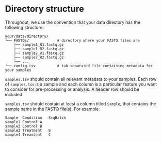 # Directory structure

Throughout, we use the convention that your data directory has the following structure:

```
your/data/directory/
└── FASTQs/             # directory where your FASTQ files are
    ├── sample1_R1.fastq.gz
    ├── sample1_R2.fastq.gz
    ├── sample2_R1.fastq.gz
    ├── sample2_R2.fastq.gz
    └── ...
└── config.tsv          # tab-separated file containing metadata for your samples
```

`samples.tsv` should contain all relevant metadata to your samples.
Each row of `samples.tsv` is a sample and each column is a particular feature you want to consider for pre-processing or analysis.
A header row should be included.

`samples.tsv` should contain at least a column titled `Sample`, that contains the sample name in the FASTQ file(s).
For example:

```
Sample	Condition	SeqBatch
sample1	Control	A
sample2	Control	B
sample3	Treatment	B
sample4	Treamtent	C
```
